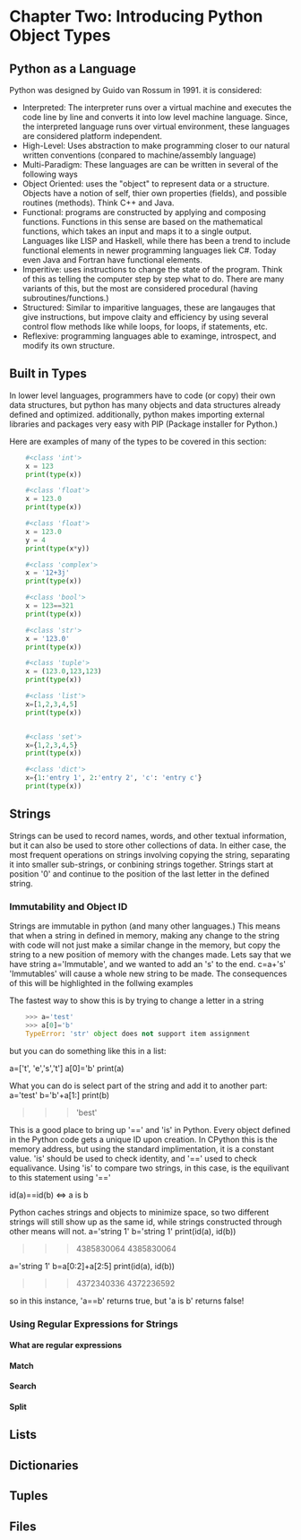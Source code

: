 # Chapter Two:  Introducing Python Object Types


## Python as a Language

Python was designed by Guido van Rossum in 1991.  it is considered:
+ Interpreted:  The interpreter runs over a virtual machine and executes the code line by line and converts it into low level machine language. Since, the interpreted language runs over virtual environment, these languages are considered platform independent.
+ High-Level:  Uses abstraction to make programming closer to our natural written conventions (conpared to machine/assembly language)
+ Multi-Paradigm:  These languages are can be written in several of the following ways
+ Object Oriented:  uses the "object" to represent data or a structure.  Objects have a notion of self, thier own properties (fields), and possible routines (methods).  Think C++ and Java.
 + Functional:  programs are constructed by applying and composing functions.  Functions in this sense are based on the mathematical functions, which takes an input and maps it to a single output.  Languages like LISP and Haskell, while there has been a trend to include functional elements in newer programming languages liek C#.  Today even Java and Fortran have functional elements.
 + Imperitive: uses instructions to change the state of the program.  Think of this as telling the computer step by step what to do.  There are many variants of this, but the most are considered procedural (having subroutines/functions.)
 + Structured:  Similar to imparitive languages, these are langauges that give instructions, but impove claity and efficiency by using several control flow methods like while loops, for loops, if statements, etc. 
 + Reflexive:  programming languages able to examinge, introspect, and modify its own structure.

## Built in Types

In lower level languages, programmers have to code (or copy) their own data structures, but python has many objects and data structures already defined and optimized.  additionally, python makes importing external libraries and packages very easy with PIP (Package installer for Python.)

Here are examples of many of the types to be covered in this section:

``` python
    #<class 'int'>    
    x = 123
    print(type(x))

    #<class 'float'>
    x = 123.0
    print(type(x))

    #<class 'float'>
    x = 123.0
    y = 4
    print(type(x*y))

    #<class 'complex'>
    x = '12+3j'
    print(type(x))

    #<class 'bool'>
    x = 123==321
    print(type(x))

    #<class 'str'>
    x = '123.0'
    print(type(x))

    #<class 'tuple'>
    x = (123.0,123,123)
    print(type(x))

    #<class 'list'>
    x=[1,2,3,4,5]
    print(type(x))


    #<class 'set'>
    x={1,2,3,4,5}
    print(type(x))

    #<class 'dict'>
    x={1:'entry 1', 2:'entry 2', 'c': 'entry c'}
    print(type(x))
``` 



## Strings

Strings can be used to record names, words, and other textual information, but it can also be used to store other collections of data.  In either case, the most frequent operations on strings involving copying the string, separating it into smaller sub-strings, or conbining strings together.  Strings start at position '0' and continue to the position of the last letter in the defined string.

### Immutability and Object ID
Strings are immutable in python (and many other languages.)  This means that when a string in defined in memory, making any change to the string with code will not just make a similar change in the memory, but copy the string to a new position of memory with the changes made.  Lets say that we have string a='Immutable', and we wanted to add an 's' to the end.  c=a+'s' 'Immutables' will cause a whole new string to be made.  The consequences of this will be highlighted in the follwing examples

The fastest way to show this is by trying to change a letter in a string
``` python
    >>> a='test'
    >>> a[0]='b'  
    TypeError: 'str' object does not support item assignment
``` 
but you can do something like this in a list:

a=['t', 'e','s','t']
a[0]='b'
print(a)
 
 What you can do is select part of the string and add it to another part:
 a='test'
 b='b'+a[1:]
 print(b)
 >>>'best'
 
 This is a good place to bring up '==' and 'is' in Python.  Every object defined in the Python code gets a unique ID upon creation.  In CPython this is the memory address, but using the standard implimentation, it is a constant value.  'is' should be used to check identity, and '==' used to check equalivance.  Using 'is' to compare two strings, in this case, is the equilivant to this statement using '=='

 id(a)==id(b)    <=>   a is b
 
 Python caches strings and objects to minimize space, so two different strings will still show up as the same id, while strings constructed through other means will not.
a='string 1'
b='string 1'
print(id(a), id(b))
>>> 4385830064 4385830064

a='string 1'
b=a[0:2]+a[2:5]
print(id(a), id(b))
>>>4372340336 4372236592

so in this instance, 'a==b' returns true, but 'a is b' returns false!
 

### Using Regular Expressions for Strings
#### What are regular expressions
#### Match
#### Search
#### Split


## Lists

## Dictionaries


## Tuples

## Files


